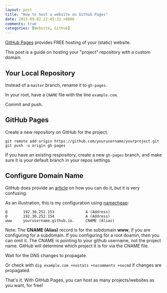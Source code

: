 ```yaml
---
layout: post
title: "How to host a website on Github Pages"
date: 2015-09-02 22:45:32 +0800
comments: true
categories: [Website, Github]
---
```


[GitHub Pages](https://pages.github.com) provides FREE hosting of your (static) website.

This post is a guide on hosting your "project" repository with a custom domain.

<!-- more -->

## Your Local Repository

Instead of a `master` branch, rename it to `gh-pages`.

In your root, have a `CNAME` file with the line `example.com`.

Commit and push.


## GitHub Pages

Create a new repository on GitHub for the project.

    git remote add origin https://github.com/yourusername/yourproject.git
    git push -u origin gh-pages

If you have an existing respository, create a new `gh-pages` branch, and make sure it is your default branch in your repos settings.


## Configure Domain Name

GitHub does provide an [article](https://help.github.com/articles/tips-for-configuring-an-a-record-with-your-dns-provider/) on how you can do it, but it is very confusing.

As an illustration, this is my configuration using [namecheap](http://www.namecheap.com/?aff=68466):

    @       192.30.252.153              A (Address)
    @       192.30.252.154              A (Address)
    www     yourusername.github.io.     CNAME (Alias)

Note: The **CNAME (Alias)** record is for the subdomain **www**, if you are configuring for a subdomain. If you configuring for a root doamin, then you can omit it. The CNAME is pointing to your github username, not the project name. GitHub will determine which project it is for via the CNAME file.

Wait for the DNS changes to propagate.

Or check with `dig example.com +nostats +nocomments +nocmd` if changes are propagated.
 
That's it. With GitHub Pages, you can host as many projects/websites as you want, for free!
